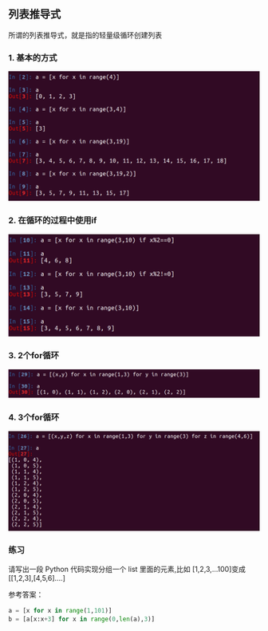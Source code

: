## 列表推导式

所谓的列表推导式，就是指的轻量级循环创建列表

### 1. 基本的方式
![](../Images/Snip20170103_66.png)

### 2. 在循环的过程中使用if
![](../Images/Snip20170103_67.png)

### 3. 2个for循环
![](../Images/Snip20170103_69.png)

### 4. 3个for循环
![](../Images/Snip20170103_68.png)

### 练习

请写出一段 Python 代码实现分组一个 list 里面的元素,比如 [1,2,3,...100]变成 [[1,2,3],[4,5,6]....]

参考答案：

```python
a = [x for x in range(1,101)]
b = [a[x:x+3] for x in range(0,len(a),3)]
```